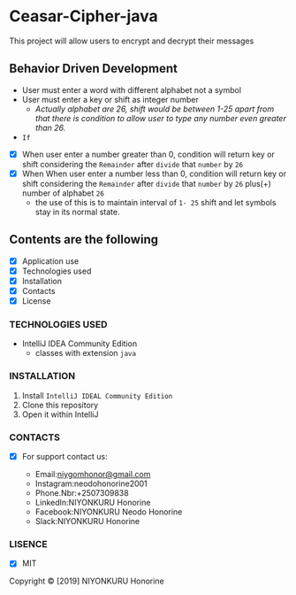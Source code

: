 # Ceasar-Cipher-java
This project will allow users to encrypt and decrypt their messages

## Behavior Driven Development
  
  * User must enter a word with different alphabet not a symbol
  * User must enter a key or shift  as integer number
    + _Actually alphabet are 26, shift would be between 1-25 apart from that there is condition to allow user to type any number even greater than 26._
 * `If`  
 -[x] When user enter a number greater than 0, condition will return key or shift considering the `Remainder` after `divide` that `number` by `26`  
 -[x] When  When user enter a number less than 0, condition will return key or shift considering the `Remainder` after `divide` that `number` by `26` plus(+) number of alphabet `26` 
    + the use of this is to maintain interval of `1- 25`  shift and let symbols stay in its normal state.
  
 

## Contents are the following
  - [x] Application use
  - [x]  Technologies used
  - [x]  Installation
  - [x]  Contacts
  - [x]  License

 ### TECHNOLOGIES USED
 + IntelliJ IDEA Community Edition
    + classes with extension `java`
    
  ### INSTALLATION
 
 1. Install  `IntelliJ IDEAL Community Edition`
 2. Clone this repository
 3. Open it within IntelliJ
   
  ### CONTACTS
  
  
-[X] For support contact us:

     +  Email:niygomhonor@gmail.com
     + Instagram:neodohonorine2001
     +  Phone.Nbr:+2507309838
     + LinkedIn:NIYONKURU Honorine
     + Facebook:NIYONKURU Neodo Honorine
     + Slack:NIYONKURU Honorine
### LISENCE
-[x] MIT

Copyright &copy; [2019] NIYONKURU Honorine